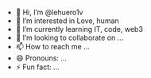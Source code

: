 - 👋 Hi, I’m @lehuero1v
- 👀 I’m interested in Love, human
- 🌱 I’m currently learning IT, code, web3
- 💞️ I’m looking to collaborate on ...
- 📫 How to reach me ...
- 😄 Pronouns: ...
- ⚡ Fun fact: ...

<!---
lehuero1v/lehuero1v is a ✨ special ✨ repository because its `README.md` (this file) appears on your GitHub profile.
You can click the Preview link to take a look at your changes.
--->
